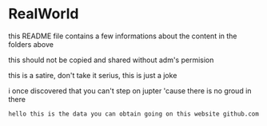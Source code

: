 # RealWorld

this README file contains a few informations about the content in the folders above 

this should not be copied and shared without adm's permision 

this is a satire, don't take it serius, this is just a joke 

i once discovered that you can't step on jupter 'cause there is no groud in there

    hello this is the data you can obtain going on this website github.com
    
     
